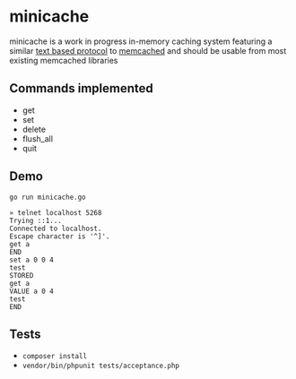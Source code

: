 # minicache

minicache is a work in progress in-memory caching system
featuring a similar [text based protocol](https://github.com/memcached/memcached/blob/master/doc/protocol.txt) to [memcached](http://memcached.org/) and should be usable from most existing memcached libraries

## Commands implemented

- get
- set
- delete
- flush_all
- quit

## Demo

`go run minicache.go`

````
» telnet localhost 5268
Trying ::1...
Connected to localhost.
Escape character is '^]'.
get a
END
set a 0 0 4
test
STORED
get a
VALUE a 0 4
test
END
````

## Tests

- `composer install`
- `vendor/bin/phpunit tests/acceptance.php`
